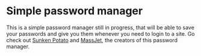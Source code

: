 # Simple password manager

This is a simple password manager still in progress, that will be able to save your passwords and give you them whenever you need to login to a site.
Go check out [Sunken Potato](https://github.com/SunkenPotato) and [MassJet](https://github.com/massjet), the creators of this password manager.
